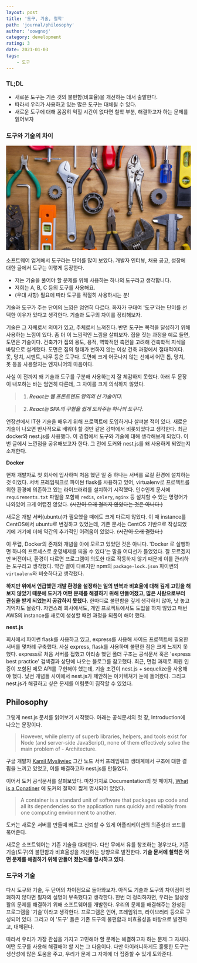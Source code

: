 ```yaml
---
layout: post
title: '도구, 기술, 철학'
path: 'journal/philosophy'
author: 'oowgnoj'
category: development
rating: 3
date: 2021-01-03
tags:
    - 도구
---
```


### TL;DL

- 새로운 도구는 기존 것의 불편함(비효율)을 개선하는 데서 출발한다.
- 따라서 우리가 사용하고 있는 많은 도구는 대체될 수 있다.
- 새로운 도구에 대해 꼼꼼히 익힐 시간이 없다면 철학 부분, 해결하고자 하는 문제를 읽어보자

### 도구와 기술의 차이

![도구](./../images/in-post/tools.jpg)

소프트웨어 업계에서 도구라는 단어를 많이 보았다. 개발자 인터뷰, 채용 공고, 성장에 대한 글에서 도구는 이렇게 등장한다.
- 저는 기술을 풀어야 할 문제를 위해 사용하는 하나의 도구라고 생각합니다. 
- 저희는 A, B, C 등의 도구를 사용해요.
- (우대 사항) 필요에 따라 도구를 적절히 사용하시는 분!

기술과 도구가 주는 단어의 느낌은 엄연히 다르다. 화자가 구태여 '도구'라는 단어를 선택한 이유가 있다고 생각한다. 기술과 도구의 차이를 정리해보자.

기술은 그 자체로서 의미가 있고, 주체로서 느껴진다. 반면 도구는 목적을 달성하기 위해 사용하는 느낌이 있다. 좀 더 이 느낌적인 느낌을 살펴보자. 집을 짓는 과정을 예로 들면, 도면은 기술이다. 건축가가 집의 용도, 용적, 역학적인 측면을 고려해 건축학적 지식을 바탕으로 설계했다. 도면은 집의 형태가 변하지 않는 이상 건축 과정에서 절대적이다. 못, 망치, 시멘트, 나무 등은 도구다. 도면에 크게 어긋나지 않는 선에서 어떤 톱, 망치, 못 등을 사용할지는 엔지니어의 마음이다.



사실 이 전까지 왜 기술과 도구를 구분해 사용하는지 잘 체감하지 못했다. 아래 두 문장이 내포하는 바는 엄연히 다른데, 그 차이를 크게 의식하지 않았다.

> 1. ***React는 웹 프론트엔드 영역의 신 기술이다.***

> 2. ***React는 SPA의 구현을 쉽게 도와주는 하나의 도구다.***



연장선에서 IT한 기술을 배우기 위해 프로젝트에 도입하거나 살펴본 적이 있다. 새로운 기술이 나오면 반사적으로 배워야 할 것만 같은 강박에서 비롯되었다고 생각한다. 최근 docker와 nest.js를 사용했다. 이 경험에서 도구와 기술에 대해 생각해보게 되었다. 이번 글에서 느낀점을 공유해보고자 한다. 그 전에 도커와 nest.js를 왜 사용하게 되었는지 소개한다.

**Docker**

현재 개발자로 첫 회사에 입사하며 처음 했던 일 중 하나는 서버를 로컬 환경에 설치하는 것 이었다. 서버 프레임워크로 파이썬 flask를 사용하고 있어, virtualenv로 프로젝트를 위한 환경에 의존하고 있는 라이브러리를 설치하기 시작했다. 인수인계 문서에 `requirements.txt`  파일을 포함해 `redis`, `celery`, `nginx` 등 설치할 수 있는 명령어가 나와있어 크게 어렵진 않았다. ~~(시간이 오래 걸리지 않았다는 것은 아니다.)~~ 

새로운 개발 서버(ubuntu)가 필요했을 때에도 크게 다르지 않았다. 이 때 instance를 CentOS에서 ubuntu로 변경하고 있었는데, 기존 문서는 CentOS 기반으로 작성되었기에 거기에 더해 약간의 추가적인 어려움이 있었다. ~~(시간이 오래 걸렸다.)~~

이 무렵, Docker의 존재와 개념을 아예 모르고 있었던 것은 아니다. 'Docker 로 실행하면 하나의 프로세스로 운영체제를 띄울 수 있다'는 말을 어디선가 들었었다. 잘 모르겠지만 버전이나, 환경이 다르면 프로그램이 의도한 대로 작동하지 않기 때문에 이를 관리하는 도구라고 생각했다. 약간 결이 다르지만 npm의 `package-lock.json` 파이썬의 `virtualenv`와 비슷하다고 생각했다.

**하지만 위에서 언급했던 개발 환경을 설정하는 일의 반복과 비효율에 대해 깊게 고민을 해보지 않았기 때문에 도커가 어떤 문제를 해결하기 위해 만들어졌고, 많은 사람으로부터 관심을 받게 되었는지 공감하지 못했다.** 한마디로 불편함을 깊게 생각하지 않아, 낫 놓고 기억자도 몰랐다. 자연스레 회사에서도, 개인 프로젝트에서도 도입을 하지 않았고 매번 AWS의 instance를 새로이 생성할 때면 과정을 되풀이 해야 했다.

**nest.js**

회사에서 파이썬 flask를 사용하고 있고, express를 사용해 사이드 프로젝트에 필요한 서버를 몇차례 구축했다. 사실 express, flask를 사용하며 불편한 점은 크게 느끼지 못했다. express로 처음 서버를 접했고 아리송 했던 폴더 구조는 공식문서 혹은 'express best practice' 검색결과 상단에 나오는 블로그를 참고했다. 
최근, 면접 과제로 회원 인증이 포함된 메모 API를 구현해야 했는데, 기술 조건이 nest.js + sequelize을 사용해야 했다. 낯선 개념들 사이에서 nest.js가 제안하는 아키텍쳐가 눈에 들어왔다. 그리고 nest.js가 해결하고 싶은 문제를 어렴풋이 짐작할 수 있었다.




## Philosophy

그렇게 nest.js 문서를 읽어보기 시작했다. 아래는 공식문서의 첫 장, Introduction에 나오는 문장이다. 

> However, while plenty of superb libraries, helpers, and tools exist for Node (and server-side JavaScript), none of them effectively solve the main problem of - Architecture.

구글 개발자 [Kamil Mysliwiec](https://developers.google.com/community/experts/directory/profile/profile-kamil_mysliwiec#:~:text=My%20Biography,consultant%2C%20and%20open%20source%20contributor.) 그간 노드 서버 프레임워크 생태계에서 구조에 대한 결핍을 느끼고 있었고, 이를 해결하고자 nest.js를 만들었다.

이어서 도커 공식문서를 살펴보았다. 마찬가지로 Documentation의 첫 페이지, [What is a Conatiner](https://www.docker.com/resources/what-container) 에 도커의 철학이 짧게 명시되어 있었다.

>  A container is a standard unit of software that packages up code and all its dependencies so the application runs quickly and reliably from one computing environment to another.

도커는 새로운 서버를 만들때 빠르고 신뢰할 수 있게 어플리케이션의 의존성과 코드를 묶어준다. 

새로운 소프트웨어는 기존 기술을 대체한다. 다만 무에서 유를 창조하는 경우보다, 기존 기술(도구)의 불편함과 비효율성을 개선하는 방향으로 발전한다. **기술 문서에 철학은 어떤 문제를 해결하기 위해 만들어 졌는지를 명시하고 있다.**



### 도구와 기술

다시 도구와 기술, 두 단어의 차이점으로 돌아와보자. 아직도 기술과 도구의 차이점이 명쾌하지 않다면 필자의 설명이 부족했다고 생각한다. 한번 더 정리하자면, 우리는 일상생활의 문제를 해결하기 위해 소프트웨어를 개발한다. 우리의 문제를 해결해주는 완성된 프로그램을 '기술'이라고 생각한다. 프로그램은 언어, 프레임워크, 라이브러리 등으로 구성되어 있다. 그리고 이 '도구' 들은 기존 도구의 불편함과 비효율성을 바탕으로 발전하고, 대체된다.

따라서 우리가 가장 관심을 가지고 고민해야 할 문제는 해결하고자 하는 문제 그 자체다. 어떤 도구를 사용해 해결해야 할 지는 그 다음이다. 다만 아이러니하게도 훌륭한 도구는 생산성에 많은 도움을 주고, 우리가 문제 그 자체에 더 집중할 수 있게 도와준다.